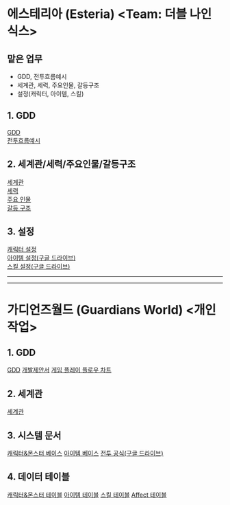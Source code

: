 # 에스테리아 (Esteria) <Team: 더블 나인 식스> 
## 맡은 업무
- GDD, 전투흐름예시
- 세계관, 세력, 주요인물, 갈등구조
- 설정(캐릭터, 아이템, 스킬)

## 1. GDD
[GDD](https://hjsgamedesignsite01.netlify.app/pages/esteria_gdd)    
[전투흐름예시](https://hjsgamedesignsite01.netlify.app/pages/esteria_%EC%A0%84%ED%88%AC%ED%9D%90%EB%A6%84%EC%98%88%EC%8B%9C.html)

## 2. 세계관/세력/주요인물/갈등구조
[세계관](https://hjsgamedesignsite01.netlify.app/pages/esteria_%EC%84%B8%EA%B3%84%EA%B4%80.html)    
[세력](https://hjsgamedesignsite01.netlify.app/pages/esteria_%EC%84%B8%EB%A0%A5.html)    
[주요 인물](https://hjsgamedesignsite01.netlify.app/pages/esteria_%EC%A3%BC%EC%9A%94%20%EC%9D%B8%EB%AC%BC.html)    
[갈등 구조](https://hjsgamedesignsite01.netlify.app/pages/esteria_%EA%B0%88%EB%93%B1%EA%B5%AC%EC%A1%B0.html)    

## 3. 설정
[캐릭터 설정](https://hjsgamedesignsite01.netlify.app/pages/esteria_%EC%BA%90%EB%A6%AD%ED%84%B0%EC%84%A4%EC%A0%95.html)    
[아이템 설정(구글 드라이브)](https://docs.google.com/spreadsheets/d/1UCkVB0eRA_p6eyGisg_725vDhRZWa_H8/edit#gid=1690256694)    
[스킬 설정(구글 드라이브)](https://docs.google.com/spreadsheets/d/1zccGRbDmW2cNXPqh3c1-VYkphN-tu02e/edit#gid=1144295169)    

---
---

# 가디언즈월드 (Guardians World) <개인 작업> 

## 1. GDD
[GDD](https://hjsgamedesignsite01.netlify.app/pages/%EA%B0%80%EB%94%94%EC%96%B8%EC%A6%88%EC%9B%94%EB%93%9C/gw_gdd)
[개발제안서](https://hjsgamedesignsite01.netlify.app/pages/%EA%B0%80%EB%94%94%EC%96%B8%EC%A6%88%EC%9B%94%EB%93%9C/gw_%EA%B0%9C%EB%B0%9C%EC%A0%9C%EC%95%88%EC%84%9C)
[게임 플레이 플로우 차트](https://hjsgamedesignsite01.netlify.app/pages/%EA%B0%80%EB%94%94%EC%96%B8%EC%A6%88%EC%9B%94%EB%93%9C/gw_%EA%B2%8C%EC%9E%84%ED%94%8C%EB%A0%88%EC%9D%B4%ED%94%8C%EB%A1%9C%EC%9A%B0%EC%B0%A8%ED%8A%B8)

## 2. 세계관
[세계관](https://hjsgamedesignsite01.netlify.app/pages/%EA%B0%80%EB%94%94%EC%96%B8%EC%A6%88%EC%9B%94%EB%93%9C/gw_%EC%84%B8%EA%B3%84%EA%B4%80)

## 3. 시스템 문서
[캐릭터&몬스터 베이스](https://hjsgamedesignsite01.netlify.app/pages/%EA%B0%80%EB%94%94%EC%96%B8%EC%A6%88%EC%9B%94%EB%93%9C/gw_%EC%BA%90%EB%A6%AD%ED%84%B0&%EB%AA%AC%EC%8A%A4%ED%84%B0%EB%B2%A0%EC%9D%B4%EC%8A%A4)
[아이템 베이스](https://hjsgamedesignsite01.netlify.app/pages/%EA%B0%80%EB%94%94%EC%96%B8%EC%A6%88%EC%9B%94%EB%93%9C/gw_%EC%95%84%EC%9D%B4%ED%85%9C%EB%B2%A0%EC%9D%B4%EC%8A%A4)
[전투 공식(구글 드라이브)](https://docs.google.com/spreadsheets/d/1TwnQ8wVkQP-ImI6B_ytwNXUbDvEHCPAL/edit#gid=1484563284)

## 4. 데이터 테이블
[캐릭터&몬스터 테이블](https://docs.google.com/spreadsheets/d/10XrqsiKD_zgA58kOCAyP4bXNQ8sVc673/edit#gid=1537928732)
[아이템 테이블](https://docs.google.com/spreadsheets/d/1VB0X4JSC0-kYswbQhymo4eU0AfTWpvpw/edit#gid=1894063800)
[스킬 테이블](https://docs.google.com/spreadsheets/d/1K9epROWrOdQwrbrcR5PGAG8ya4uSY4Vh/edit#gid=1243060019)
[Affect 테이블](https://docs.google.com/spreadsheets/d/1RAHXEgunchL_y16Yu2oR_zThv8cR0Fwe/edit#gid=1948484788)
